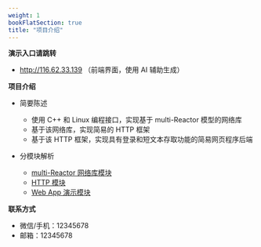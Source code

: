 ```yaml
---
weight: 1
bookFlatSection: true
title: "项目介绍"
---
```


**演示入口请跳转**

- <a href="http://116.62.33.139" target="_blank" rel="noopener noreferrer">http://116.62.33.139</a>
（前端界面，使用 AI 辅助生成）

**项目介绍**

- 简要陈述
  - 使用 C++ 和 Linux 编程接口，实现基于 multi-Reactor 模型的网络库
  - 基于该网络库，实现简易的 HTTP 框架
  - 基于该 HTTP 框架，实现具有登录和短文本存取功能的简易网页程序后端

- 分模块解析
  - [multi-Reactor 网络库模块](../multi-reactor)
  - [HTTP 模块](../http)
  - [Web App 演示模块](../web-app)

**联系方式**

- 微信/手机：12345678
- 邮箱：12345678

